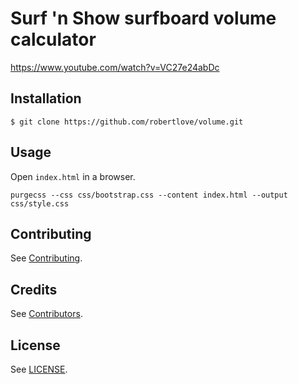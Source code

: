 # Surf 'n Show surfboard volume calculator

https://www.youtube.com/watch?v=VC27e24abDc

## Installation

`$ git clone https://github.com/robertlove/volume.git`

## Usage

Open `index.html` in a browser.

```
purgecss --css css/bootstrap.css --content index.html --output css/style.css
```

## Contributing

See [Contributing](https://github.com/robertlove/.github/blob/master/CONTRIBUTING.md).

## Credits

See [Contributors](https://github.com/robertlove/volume/graphs/contributors).

## License

See [LICENSE](LICENSE).
